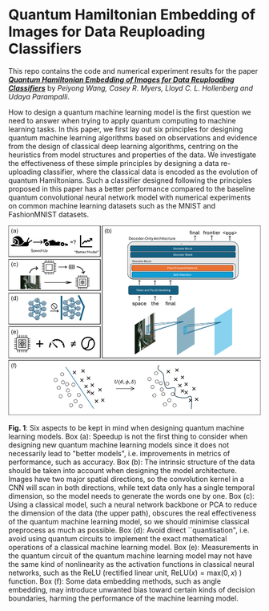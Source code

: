 # Quantum Hamiltonian Embedding of Images for Data Reuploading Classifiers

This repo contains the code and numerical experiment results for the paper 
[***Quantum Hamiltonian Embedding of Images for Data  Reuploading Classifiers***]() by *Peiyong Wang, Casey R. Myers, Lloyd C. L. Hollenberg and Udaya Parampalli*. 

How to design a quantum machine learning model is the first question we need to answer when trying to apply quantum computing to machine learning tasks. In this paper, we first lay out six principles for designing quantum machine learning algorithms based on observations and evidence from the design of classical deep learning algorithms, centring on the heuristics from model structures and properties of the data. We investigate the effectiveness of these simple principles by designing a data re-uploading classifier, where the classical data is encoded as the evolution of quantum Hamiltonians. Such a classifier designed following the principles proposed in this paper has a better performance compared to the baseline quantum convolutional neural network model with numerical experiments on common machine learning datasets such as the MNIST and FashionMNIST datasets. 


![](Picture1.png)

**Fig. 1**: Six aspects to be kept in mind when designing quantum machine learning models. Box (a): Speedup is not the first thing to consider when designing new quantum machine learning models since it does not necessarily lead to "better models", i.e. improvements in metrics of performance, such as accuracy. Box (b): The intrinsic structure of the data should be taken into account when designing the model architecture. Images have two major spatial directions, so the convolution kernel in a CNN will scan in both directions, while text data only has a single temporal dimension, so the model needs to generate the words one by one. Box (c): Using a classical model, such a neural network backbone or PCA to reduce the dimension of the data (the upper path), obscures the real effectiveness of the quantum machine learning model, so we should minimise classical preprocess as much as possible. Box (d): Avoid direct ``quantisation", i.e. avoid using quantum circuits to implement the exact mathematical operations of a classical machine learning model. Box (e): Measurements in the quantum circuit of the quantum machine learning model may not have the same kind of nonlinearity as the activation functions in classical neural networks, such as the ReLU (rectified linear unit, $\text{ReLU}(x) = \text{max}(0, x)$ ) function. Box (f): Some data embedding methods, such as angle embedding, may introduce unwanted bias toward certain kinds of decision boundaries, harming the performance of the machine learning model.
